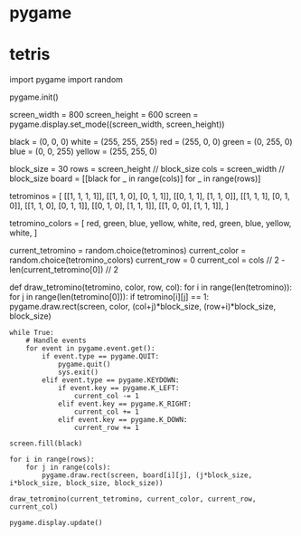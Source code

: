 # pygame
# tetris
import pygame
import random

pygame.init()

screen_width = 800
screen_height = 600
screen = pygame.display.set_mode((screen_width, screen_height))

black = (0, 0, 0)
white = (255, 255, 255)
red = (255, 0, 0)
green = (0, 255, 0)
blue = (0, 0, 255)
yellow = (255, 255, 0)

block_size = 30
rows = screen_height // block_size
cols = screen_width // block_size
board = [[black for _ in range(cols)] for _ in range(rows)]

tetrominos = [
    [[1, 1, 1, 1]], 
    [[1, 1, 0], [0, 1, 1]],
    [[0, 1, 1], [1, 1, 0]],
    [[1, 1, 1], [0, 1, 0]],
    [[1, 1, 0], [0, 1, 1]],
    [[0, 1, 0], [1, 1, 1]],
    [[1, 0, 0], [1, 1, 1]],
]


tetromino_colors = [
    red,
    green,
    blue,
    yellow,
    white,
    red,
    green,
    blue,
    yellow,
    white,
]

current_tetromino = random.choice(tetrominos)
current_color = random.choice(tetromino_colors)
current_row = 0
current_col = cols // 2 - len(current_tetromino[0]) // 2

def draw_tetromino(tetromino, color, row, col):
    for i in range(len(tetromino)):
        for j in range(len(tetromino[0])):
            if tetromino[i][j] == 1:
                pygame.draw.rect(screen, color, (col+j)*block_size, (row+i)*block_size, block_size)

    while True:
        # Handle events
        for event in pygame.event.get():
            if event.type == pygame.QUIT:
                pygame.quit()
                sys.exit()
            elif event.type == pygame.KEYDOWN:
                if event.key == pygame.K_LEFT:
                    current_col -= 1
                elif event.key == pygame.K_RIGHT:
                    current_col += 1
                elif event.key == pygame.K_DOWN:
                    current_row += 1

    screen.fill(black)

    for i in range(rows):
        for j in range(cols):
            pygame.draw.rect(screen, board[i][j], (j*block_size, i*block_size, block_size, block_size))

    draw_tetromino(current_tetromino, current_color, current_row, current_col)

    pygame.display.update()
